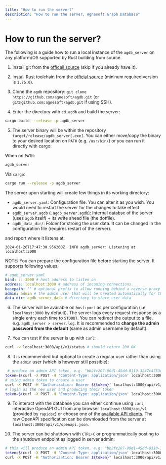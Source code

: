 ```yaml
---
title: "How to run the server?"
description: "How to run the server, Agnesoft Graph Database"
---
```


# How to run the server?

The following is a guide how to run a local instance of the `agdb_server` on any platform/OS supported by Rust building from source.

1. Install git from the [officail source](https://git-scm.com/) (skip if you already have it).

2. Install Rust toolchain from the [official source](https://www.rust-lang.org/tools/install) (mininum required version is `1.75.0`).

3. Clone the `agdb` repository: `git clone https://github.com/agnesoft/agdb.git` (or `git@github.com:agnesoft/agdb.git` if using SSH).

4. Enter the directory with `cd agdb` and build the server:

```bash
cargo build --release -p agdb_server
```

5. The server binary will be within the repository `target/release/agdb_server[.exe]`. You can either move/copy the binary to your desired location on `PATH` (e.g. `/usr/bin/`) or you can run it directly with cargo:

When on `PATH`:

```bash
agdb_server
```

Via `cargo`:

```bash
cargo run --release -p agdb_server
```

The server upon starting will create few things in its working directory:

-   `agdb_server.yaml`: Configuration file. You can alter it as you wish. You would need to restart the server for the changes to take effect.
-   `agdb_server.agdb` (`.agdb_server.agdb`): Internal databse of the server (uses `agdb` itself) + its write ahead file (the dotfile).
-   `agdb_data_dir/`: Folder for stroing the user data. It can be changed in the configuration file (requires restart of the server).

and report where it listens at:

```
2024-01-26T17:47:30.956260Z  INFO agdb_server: Listening at localhost:3000
```

NOTE: You can prepare the configuration file before starting the server. It supports following values:

```yaml
# agdb_server.yaml
bind: :::3000 # host address to listen on
address: localhost:3000 # address of incoming connections
basepath: "" # optional prefix to allow running behind a reverse proxy
admin: admin # the admin user that will be created automatically for the server, the password will be the same as name (admin by default, recommended to change after startup)
data_dir: agdb_server_data # directory to store user data
```

6. The server will be available on `host:port` as per configuration (i.e. `localhost:3000` by default). The server logs every request-response as a single entry each time to `STDOUT`. You can redirect the output to a file, e.g. `agdb_server > server.log`. It is recommended to **change the admin password from the default** (same as admin username by default).

7. You can test if the server is up with `curl`:

```bash
curl -v localhost:3000/api/v1/status # should return 200 OK
```

8. It is recommended but optional to create a regular user rather than using the `admin` user (which is however still possible):

```bash
 # produce an admin API token, e.g. "bb2fc207-90d1-45dd-8110-3247c4753cd5"
token=$(curl -X POST -H 'Content-Type: application/json' localhost:3000/api/v1/user/login -d '{"username":"admin","password":"admin"}')
# using admin token to create a user
curl -X POST -H "Authorization: Bearer ${token}" localhost:3000/api/v1/admin/user/my_db_user/add -d '{"password":"password123"}'
# login as the new user and producing their token
token=$(curl -X POST -H 'Content-Type: application/json' localhost:3000/api/v1/user/login -d '{"username":"my_db_user","password":"password123"}')
```

9. To interact with the database you can either continue using `curl`, interactive OpenAPI GUI from any browser `localhost:3000/api/v1` (provided by `rapidoc`) or choose one of the [available API clients](/api-docs/openapi). The raw OpenAPI specification can be downloaded from the server at `localhost:3000/api/v1/openapi.json`.

10. The server can be shutdown with `CTRL+C` or programmatically posting to the shutdown endpoint as logged in server admin:

```bash
# this will produce an admin API token, e.g. "bb2fc207-90d1-45dd-8110-3247c4753cd5"
token=$(curl -X POST -H 'Content-Type: application/json' localhost:3000/api/v1/user/login -d '{"username":"admin","password":"admin"}')
curl -X POST -H "Authorization: Bearer ${token}" localhost:3000/api/v1/admin/shutdown
```
